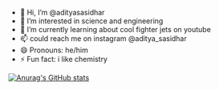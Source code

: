 - 👋 Hi, I’m @adityasasidhar
- 👀 I’m interested in science and engineering
- 🌱 I’m currently learning about cool fighter jets on youtube
- 📫 could reach me on instagram @aditya_sasidhar
- 😄 Pronouns: he/him
- ⚡ Fun fact: i like chemistry

  
[![Anurag's GitHub stats](https://github-readme-stats.vercel.app/api?username=adityasasidhar)](https://github.com/anuraghazra/github-readme-stats)
<!---
adityasasidhar/adityasasidhar is a ✨ special ✨ repository because its `README.md` (this file) appears on your GitHub profile.
You can click the Preview link to take a look at your changes.
--->
